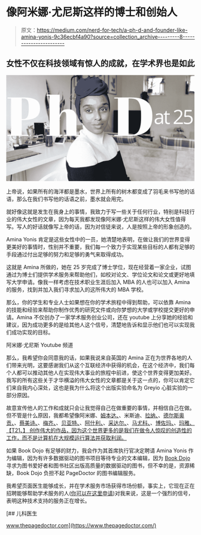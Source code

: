 # 像阿米娜·尤尼斯这样的博士和创始人

> 原文：<https://medium.com/nerd-for-tech/a-ph-d-and-founder-like-amina-yonis-9c36ecbf4a90?source=collection_archive---------8----------------------->

## 女性不仅在科技领域有惊人的成就，在学术界也是如此

![](img/5759cec902b42fcb17223c198d407b2d.png)

上帝说，如果所有的海洋都是墨水，世界上所有的树木都变成了羽毛来书写他的话语，那么在我们书写他的话语之前，墨水就会用完。

就好像这就是发生在我身上的事情，我致力于写一些关于任何行业，特别是科技行业的伟大女性的文章，因为每天我都发现像阿米娜·尤尼斯这样的伟大女性值得写。写人的好话就像写上帝的话，因为对信徒来说，人是按照上帝的形象创造的。

Amina Yonis 肯定是这些女性中的一员，她清楚地表明，在做让我们的世界变得更美好的事情时，性别并不重要，我们每一个致力于实现某些目标的人都有足够的手段通过付出足够的努力和足够的勇气来取得成功。

这就是 Amina 所做的，她在 25 岁完成了博士学位，现在经营着一家企业，试图通过为博士们提供学术服务来帮助他们，如校对论文、学位论文和论文或更好地填写大学申请。像我一样考虑在技术职业生涯后加入 MBA 的人也可以加入 Amina 的服务，找到并加入我们寻求加入的这所伟大的 MBA 学校。

那么，你的学生和专业人士如果想在你的学术旅程中得到帮助，可以依靠 Amina 的技能和经验来帮助你制作优秀的研究文件或向你梦想的大学或学校提交更好的申请。Amina 不仅创办了一家学术服务创业公司，还在 youtube 上分享她的经验和建议，因为成功更多的是给其他人这个信号，清楚地告诉和显示他们也可以实现我们成功实现的目标。

阿米娜·尤尼斯 Youtube 频道

那么，我希望你会同意我的话，如果我说来自英国的 Amina 正在为世界各地的人们带来光明，这要感谢我们从这个互联经济中获得的机会，在这个经济中，我们每个人都可以推动其他人在实现伟大事业的旅程中前进，使这个世界变得更加美好。我写的所有这些关于才华横溢的伟大女性的文章都是关于这一点的，你可以肯定它们来自我内心深处，这也是我为什么将这个出版实验命名为 Greyio 心脏实验的一部分原因。

故意宣传他人的工作和成就只会让我觉得自己在做重要的事情，并相信自己在做。但不管是什么原因，我都希望像阿米娜、[姆本达、](/nerd-for-tech/the-big-o-advice-of-mbenda-674fc60b1992)、米斯迪、[拉纳、](/nerd-for-tech/this-brand-survey-tweet-of-rana-8be571096b6a?source=list-4b545d83287----8be571096b6a----2-------6676cc9f1f96---------------------)、[德尔斯奥贡、](https://mkrdiop.medium.com/like-dels-ogun-a-tech-career-game-changer-58a6c51b9247)、[蔡美诗、](https://mkrdiop.medium.com/cross-functional-talents-like-maisy-5261b8a801d4)、[梅齐、](https://mkrdiop.medium.com/getting-into-mids-like-meezy-45df3f18ab4e)、[贝亚特、](/predict/like-beate-chelette-you-can-be-a-growth-architect-2b8c431d7417)、[阿什利、](/predict/programmers-should-write-like-ashley-maria-e9e60290e977)、[采达尔、](/predict/you-can-harvest-harvards-mba-and-learn-from-experts-like-tsedal-edfdea069932)、[马尤科、](https://mkrdiop.medium.com/now-just-25-are-like-mayuko-717d7e11aa8d)、[博佐玛、](https://medium.com/predict/women-of-impact-like-bozoma-ec3413ac6259https://medium.com/predict/women-of-impact-like-bozoma-ec3413ac6259)、[玛雅、【T21、】 创作伟大的作品，因为这个世界更多的是我们在做令人惊叹的创造性的工作，而不是计算机在大规模运行算法并获取利润。](https://mkrdiop.medium.com/learn-coding-or-maya-or-both-7d0ec2876a82)

如果 Book Dojo 有足够的财力，我会作为其首席执行官决定聘请 Amina Yonis 作为编辑，因为有许多数据驱动的图书项目等待专业的文本编辑，因为 [Book Dojo](https://mkrdiop.medium.com/list/book-dojo-776e1a8b8b88) 寻求为图书爱好者和图书社区出版高质量的数据驱动的图书，但不幸的是，资源稀缺，Book Dojo 负担不起 PageDoctor 的图书编辑服务。

我希望页面医生能够成长，并在学术服务市场获得市场份额，事实上，它现在正在招聘能够帮助学术服务的人([你可以在这里申请](https://jointhepagedoctor.carrd.co/))对我来说，这是一个强烈的信号，表明这种技术支持的服务正在增长。

[](https://www.thepagedoctor.com/) [## 儿科医生

www.thepagedoctor.com](https://www.thepagedoctor.com/)